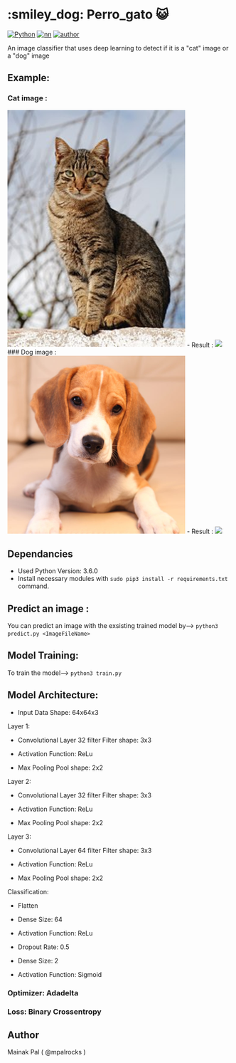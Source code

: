 # :smiley_dog: Perro_gato :smiley_cat:
[![Python](https://img.shields.io/badge/Language-Python-red.svg)](https://www.python.org/)
[![nn](https://img.shields.io/badge/Powered_by-Python-blue.svg)](https://www.python.org/)
[![author](https://img.shields.io/badge/Author-Mainak-orange.svg)](https://mpalrocks.github.io/)


An image classifier that uses deep learning to detect if it is a "cat" image or a "dog" image<br/>

## Example:

### Cat image :
<img src="test1.jpg?raw=true" width="400">
- Result :
<img src="ss_cat.jpg?raw=true" width="400">
<br/>
### Dog image :
<img src="test2.jpg?raw=true" width="400">
- Result :
<img src="ss_dog.jpg?raw=true" width="400">
<br/>

## Dependancies

- Used Python Version: 3.6.0
- Install necessary modules with `sudo pip3 install -r requirements.txt` command.

## Predict an image :
You can predict an image with the exsisting trained model by-->
`python3 predict.py <ImageFileName>`

## Model Training:

To train the model-->
`python3 train.py`

## Model Architecture:
- Input Data
Shape: 64x64x3

Layer 1:
- Convolutional Layer
32 filter
Filter shape: 3x3

- Activation
Function: ReLu

- Max Pooling
Pool shape: 2x2

Layer 2:
- Convolutional Layer
32 filter
Filter shape: 3x3

- Activation
Function: ReLu

- Max Pooling
Pool shape: 2x2

Layer 3:
- Convolutional Layer
64 filter
Filter shape: 3x3

- Activation
Function: ReLu

- Max Pooling
Pool shape: 2x2

Classification:
- Flatten

- Dense
Size: 64

- Activation
Function: ReLu

- Dropout
Rate: 0.5

- Dense
Size: 2

- Activation
Function: Sigmoid

### Optimizer: Adadelta
### Loss: Binary Crossentropy

## Author

Mainak Pal ( @mpalrocks )